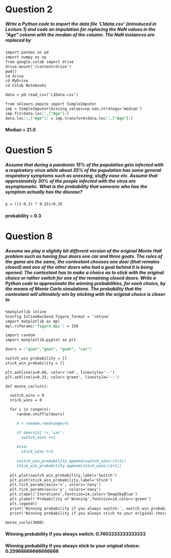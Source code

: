 
# Question 2
##### Write a Python code to import the data file 'L1data.csv' (introduced in Lecture 1) and code an imputation for replacing the NaN values in the "Age" column with the median of the column. The NaN instances are replaced by



```markdown
import pandas as pd
import numpy as np
from google.colab import drive
drive.mount('/content/drive')
pwd()
cd drive
cd MyDrive
cd Colab Notebooks

data = pd.read_csv('L1Data.csv')

from sklearn.impute import SimpleImputer
imp = SimpleImputer(missing_values=np.nan,strategy='median')
imp.fit(data.loc[:,["Age"]])
data.loc[:,["Age"]] = imp.transform(data.loc[:,["Age"]])
```
#### Median = 21.0


# Question 5
##### Assume that during a pandemic 15% of the population gets infected with a respiratory virus while about 35% of the population has some general respiratory symptoms such as sneezing, stuffy nose etc. Assume that approximately 30% of the people infected with the virus are asymptomatic. What is the probability that someone who has the symptom actually has the disease?

```markdown
p = ((1-0.3) * 0.15)/0.35
```
#### probability = 0.3

# Question 8
##### Assume we play a slightly bit different version of the original Monte Hall problem such as having four doors one car and three goats. The rules of the game are the same, the contestant chooses one door (that remains closed) and one of the other doors who had a goat behind it is being opened. The contestant has to make a choice as to stick with the original choice or rather switch for one of the remaining closed doors. Write a Python code to approximate the winning probabilities, for each choice, by the means of Monte Carlo simulations. The probability that the contestant will ultimately win by sticking with the original choice is closer to

```markdown
%matplotlib inline
%config InlineBackend.figure_format = 'retina'
import matplotlib as mpl
mpl.rcParams['figure.dpi'] = 150

import random
import matplotlib.pyplot as plt

doors = ["goat","goat", "goat", "car"]

switch_win_probability = []
stick_win_probability = []

plt.axhline(y=0.66, color='red', linestyle='--')
plt.axhline(y=0.33, color='green', linestyle='--')

def monte_carlo(n):

  switch_wins = 0
  stick_wins = 0

  for i in range(n):
     random.shuffle(doors)

     k = random.randrange(4)

     if doors[k] != 'car':
       switch_wins +=1
    
     else:
       stick_wins +=1
    
     switch_win_probability.append(switch_wins/(i+1))
     stick_win_probability.append(stick_wins/(i+1))
    
  plt.plot(switch_win_probability,label='Switch')
  plt.plot(stick_win_probability,label='Stick')
  plt.tick_params(axis='x', colors='navy')
  plt.tick_params(axis='y', colors='navy')
  plt.xlabel('Iterations',fontsize=14,color='DeepSkyBlue')
  plt.ylabel('Probability of Winning',fontsize=14,color='green')
  plt.legend()
  print('Winning probability if you always switch:', switch_win_probability[-1])
  print('Winning probability if you always stick to your original choice:', stick_win_probability[-1])

monte_carlo(3000)
```
#### Winning probability if you always switch: 0.7403333333333333
#### Winning probability if you always stick to your original choice: 0.25966666666666666

